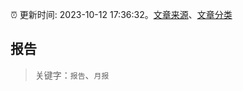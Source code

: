 :alarm_clock: 更新时间: 2023-10-12 17:36:32。[文章来源](/README.md)、[文章分类](/TAGS.md)

## 报告


> 关键字：`报告`、`月报`




